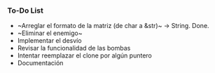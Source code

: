 ### To-Do List
* ~Arreglar el formato de la matriz (de char a &str)~ -> String. Done.
* ~Eliminar el enemigo~
* Implementar el desvío
* Revisar la funcionalidad de las bombas
* Intentar reemplazar el clone por algún puntero
* Documentación
